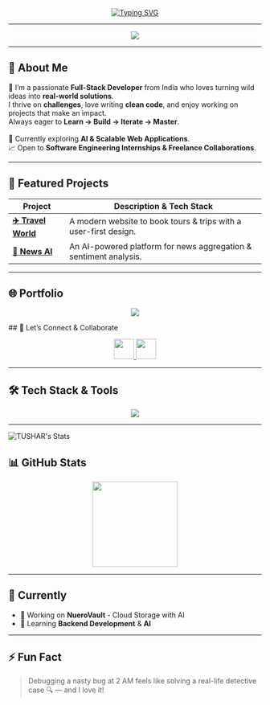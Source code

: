 <!-- Cosmic Developer Vibes ✨🚀 -->

<div align="center">
  <a href="https://git.io/typing-svg">
    <img src="https://readme-typing-svg.demolab.com?font=Fira+Code&weight=700&size=25&pause=1000&color=00BFFF&center=true&vCenter=true&width=700&lines=Hey+%F0%9F%91%8B%2C+I'm+Tushar;Full-Stack+Craftsman+%7C+Code+Alchemist;Building+Ideas+into+Reality+One+Line+at+a+Time" alt="Typing SVG" />
  </a>
</div>

---

<div align="center">
  <img src="https://skillicons.dev/icons?i=js,ts,react,nextjs,nodejs,flask,python,java,cpp,mysql,c,html,css&perline=8" />
</div>

---

## 🌟 About Me

🚀 I’m a passionate **Full-Stack Developer** from India who loves turning wild ideas into **real-world solutions**.<br>
I thrive on **challenges**, love writing **clean code**, and enjoy working on projects that make an impact.<br>
Always eager to **Learn → Build → Iterate → Master**.<br><br>
🔭 Currently exploring **AI & Scalable Web Applications**.<br>
📈 Open to **Software Engineering Internships & Freelance Collaborations**.<br>

---

## 🚀 Featured Projects

| Project | Description & Tech Stack |
|---------|--------------------------|
| **[✈️ Travel World](https://github.com/TusharCEDS/Book-and-Travel)** | A modern website to book tours & trips with a user-first design.<br/> |
| **[📰 News AI](https://github.com/TusharCEDS/News-Aggregator-and-Sentiment-Analysis)** | An AI-powered platform for news aggregation & sentiment analysis.<br> |

---
## 🌐 Portfolio  
<p align="center">
  <a href="https://personal-solo-portfolio.netlify.app/">
    <img src="https://img.shields.io/badge/Visit%20Portfolio-%2300C4CC?style=for-the-badge&logo=vercel&logoColor=white" />
  </a>
</p>
## 🤝 Let’s Connect & Collaborate

<p align="center">
  <a href="https://www.linkedin.com/in/tushar-11b51a312/" target="_blank">
    <img src="https://skillicons.dev/icons?i=linkedin" height="40" />
  </a>
  <a href="https://www.instagram.com/tushar.rohilla.101/" target="_blank">
    <img src="https://skillicons.dev/icons?i=instagram" height="40" />
  </a>
</p>

---

## 🛠️ Tech Stack & Tools

<div align="center">
  <img src="https://skillicons.dev/icons?i=html,css,js,ts,react,nextjs,nodejs,flask,python,java,cpp,mysql,postman,git" />
</div>

---

![TUSHAR's Stats]()
## 📊 GitHub Stats  
<div align="center">
  <img src="https://github-readme-stats.vercel.app/api?username=TusharCEDS&theme=vue-dark&show_icons=true&hide_border=true&count_private=true" height="170"/>
</div>

---

## 📌 Currently  
- 🔭 Working on **NueroVault** - Cloud Storage with AI  
- 🌱 Learning **Backend Development** & **AI**  

---




## ⚡ Fun Fact
> Debugging a nasty bug at 2 AM feels like solving a real-life detective case 🔍 — and I love it!

